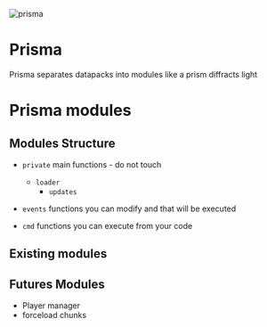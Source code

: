 ![prisma](https://user-images.githubusercontent.com/56648332/208785484-100bef66-6e5b-4730-acc6-bb02f9dbdec6.png)

# Prisma
Prisma separates datapacks into modules like a prism diffracts light


# Prisma modules

## Modules Structure

- `private` main functions - do not touch
    - `loader`
        - `updates`

- `events` functions you can modify and that will be executed 
- `cmd` functions you can execute from your code



## Existing modules


## Futures Modules
- Player manager
- forceload chunks